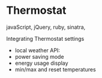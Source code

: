 # Thermostat 
javaScript, jQuery, ruby, sinatra, 

Integrating Thermostat settings 
- local weather API:
- power saving mode 
- energy usage display
- min/max and reset temperatures
